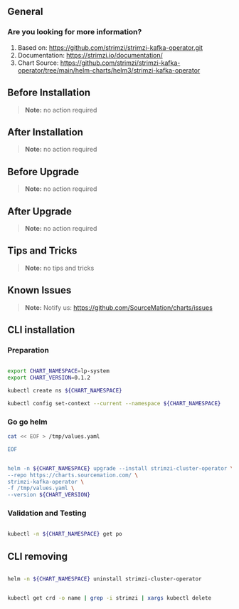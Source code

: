 ## General

### Are you looking for more information?

1. Based on: https://github.com/strimzi/strimzi-kafka-operator.git
2. Documentation: https://strimzi.io/documentation/
3. Chart Source: https://github.com/strimzi/strimzi-kafka-operator/tree/main/helm-charts/helm3/strimzi-kafka-operator


## Before Installation


> **Note:**
> no action required

## After Installation

> **Note:**
> no action required

## Before Upgrade

> **Note:**
> no action required

## After Upgrade

> **Note:**
> no action required


## Tips and Tricks

> **Note:**
> no tips and tricks


## Known Issues

> **Note:**
> Notify us: https://github.com/SourceMation/charts/issues



## CLI installation

### Preparation

```bash

export CHART_NAMESPACE=lp-system
export CHART_VERSION=0.1.2

kubectl create ns ${CHART_NAMESPACE}

kubectl config set-context --current --namespace ${CHART_NAMESPACE}

```

### Go go helm

``` bash
cat << EOF > /tmp/values.yaml

EOF 


helm -n ${CHART_NAMESPACE} upgrade --install strimzi-cluster-operator \
--repo https://charts.sourcemation.com/ \
strimzi-kafka-operator \
-f /tmp/values.yaml \
--version ${CHART_VERSION}

```

### Validation and Testing

```bash

kubectl -n ${CHART_NAMESPACE} get po


```

## CLI removing

```bash

helm -n ${CHART_NAMESPACE} uninstall strimzi-cluster-operator


kubectl get crd -o name | grep -i strimzi | xargs kubectl delete


```

